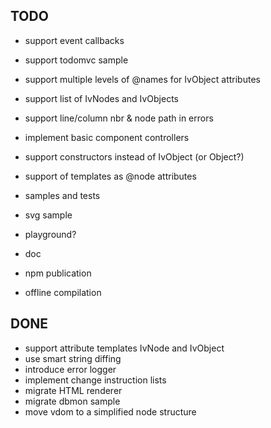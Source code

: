 
## TODO

- support event callbacks
- support todomvc sample

- support multiple levels of @names for IvObject attributes
- support list of IvNodes and IvObjects
- support line/column nbr & node path in errors
- implement basic component controllers

- support constructors instead of IvObject (or Object?)
- support of templates as @node attributes

- samples and tests
- svg sample
- playground?
- doc
- npm publication
- offline compilation

## DONE

- support attribute templates IvNode and IvObject
- use smart string diffing
- introduce error logger
- implement change instruction lists
- migrate HTML renderer
- migrate dbmon sample
- move vdom to a simplified node structure
